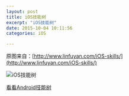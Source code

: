 ```yaml
---
layout: post
title: iOS技能树
excerpt: "iOS技能树"
date: 2015-10-04 10:11:56
categories: iOS

---
```


原图来自：[http://www.linfuyan.com/iOS-skills/](http://www.linfuyan.com/iOS-skills/)

![iOS技能树](http://7xki8q.com1.z0.glb.clouddn.com/iOS-skill.png)


[看看Android技能树](http://www.colorfulcat.xyz/2015/10/04/android-skill/)